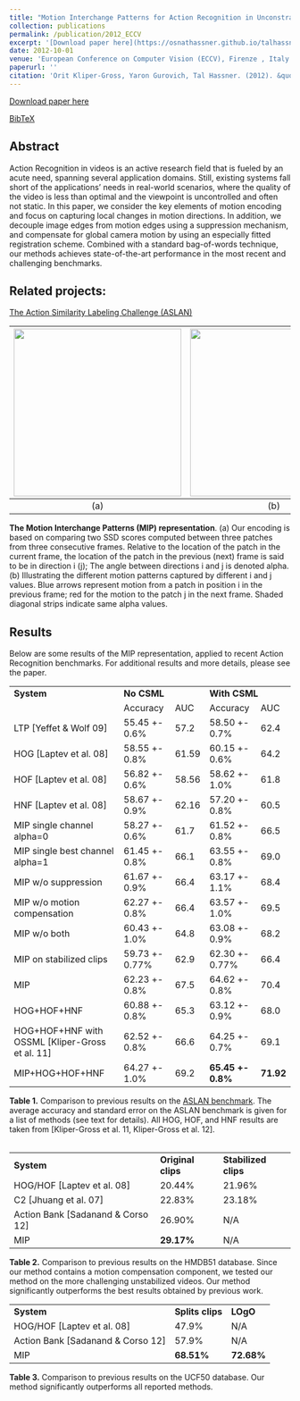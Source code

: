 ```yaml
---
title: "Motion Interchange Patterns for Action Recognition in Unconstrained Videos"
collection: publications
permalink: /publication/2012_ECCV
excerpt: '[Download paper here](https://osnathassner.github.io/talhassner/projects/MIP/MIP_eccv12.pdf)'
date: 2012-10-01
venue: 'European Conference on Computer Vision (ECCV), Firenze , Italy'
paperurl: ''
citation: 'Orit Kliper-Gross, Yaron Gurovich, Tal Hassner. (2012). &quot;Motion Interchange Patterns for Action Recognition in Unconstrained Videos.&quot; <i>European Conference on Computer Vision (ECCV), Firenze , Italy</i>.'
---
```


[Download paper here](https://osnathassner.github.io/talhassner/projects/MIP/MIP_eccv12.pdf)

[BibTeX](https://osnathassner.github.io/talhassner/projects/MIP/BibTeX.txt)


Abstract
------
Action Recognition in videos is an active research field that is fueled by an acute need, spanning several application domains. Still, existing systems fall short of the applications’ needs in real-world scenarios, where the quality of the video is less than optimal and the viewpoint is uncontrolled and often not static. In this paper, we consider the key elements of motion encoding and focus on capturing local changes in motion directions. In addition, we decouple image edges from motion edges using a suppression mechanism, and compensate for global camera motion by using an especially fitted registration scheme. Combined with a standard bag-of-words technique, our methods achieves state-of-the-art performance in the most recent and challenging benchmarks. 

Related projects:
------
[The Action Similarity Labeling Challenge (ASLAN)](https://www.openu.ac.il/home/hassner/data/ASLAN/ASLAN.html)<br/>


| <img src='https://osnathassner.github.io/talhassner/projects/MIP/mip.jpg' width='300'> | <img src='https://osnathassner.github.io/talhassner/projects/MIP/alphaij.jpg' width='300'>   | 
|:--------:|:-------:|
| (a) | (b) |

**The Motion Interchange Patterns (MIP) representation**. (a) Our encoding is based on comparing two SSD scores computed between three patches from three consecutive frames. Relative to the location of the patch in the current frame, the location of the patch in the previous (next) frame is said to be in direction i (j); The angle between directions i and j is denoted alpha. (b) Illustrating the different motion patterns captured by different i and j values. Blue arrows represent motion from a patch in position i in the previous frame; red for the motion to the patch j in the next frame. Shaded diagonal strips indicate same alpha values.

Results
------
Below are some results of the MIP representation, applied to recent Action Recognition benchmarks. For additional results and more details, please see the paper.

<table align="center">
  <tr>
    <td><b>System</b></td>
    <td colspan="2"><b>No CSML</b></td>
    <td colspan="2"><b>With CSML</b></td>
  </tr>
  <tr>
    <td></td>
    <td>Accuracy</td>
    <td>AUC</td>
    <td>Accuracy</td>
    <td>AUC</td>
  </tr>
    <td>LTP [Yeffet & Wolf 09]</td>
    <td>55.45 +- 0.6%</td>
    <td>57.2</td>
    <td>58.50 +- 0.7%</td>
    <td>62.4</td>
  </tr>
  <tr>
    <td>HOG [Laptev et al. 08]</td>
    <td>58.55 +- 0.8%</td>
    <td>61.59</td>
    <td>60.15 +- 0.6%	</td>
    <td>64.2</td>
  </tr>
  <tr>
    <td>HOF [Laptev et al. 08]</td>
    <td>56.82 +- 0.6%</td>
    <td>58.56</td>
    <td>58.62 +- 1.0%</td>
    <td>61.8</td>
  </tr>
  <tr>
    <td>HNF [Laptev et al. 08]</td>
    <td>58.67 +- 0.9%</td>
    <td>62.16</td>
    <td>57.20 +- 0.8%</td>
    <td>60.5</td>
  </tr>
  <tr>
    <td>MIP single channel alpha=0</td>
    <td>58.27 +- 0.6%</td>
    <td>61.7</td>
    <td>61.52 +- 0.8%</td>
    <td>66.5</td>
  </tr>
  <tr>
    <td>MIP single best channel alpha=1</td>
    <td>61.45 +- 0.8%</td>
    <td>66.1</td>
    <td>63.55 +- 0.8%</td>
    <td>69.0</td>
  </tr>
  <tr>
    <td>MIP w/o suppression</td>
    <td>61.67 +- 0.9%</td>
    <td>66.4</td>
    <td>63.17 +- 1.1%</td>
    <td>68.4</td>
  </tr>
  <tr>
    <td>MIP w/o motion compensation</td>
    <td>62.27 +- 0.8%</td>
    <td>66.4</td>
    <td>63.57 +- 1.0%</td>
    <td>69.5</td>
  </tr>
  <tr>
    <td>MIP w/o both</td>
    <td>60.43 +- 1.0%</td>
    <td>64.8</td>
    <td>63.08 +- 0.9%</td>
    <td>68.2</td>
  </tr>
  <tr>
    <td>MIP on stabilized clips</td>
    <td>59.73 +- 0.77%</td>
    <td>62.9</td>
    <td>62.30 +- 0.77%</td>
    <td>66.4</td>
  </tr>
  <tr>
    <td>MIP</td>
    <td>62.23 +- 0.8%</td>
    <td>67.5</td>
    <td>64.62 +- 0.8%</td>
    <td>70.4</td>
  </tr>
  <tr>
    <td>HOG+HOF+HNF</td>
    <td>60.88 +- 0.8%</td>
    <td>65.3</td>
    <td>63.12 +- 0.9%</td>
    <td>68.0</td>
  </tr>
  <tr>
    <td>HOG+HOF+HNF with OSSML [Kliper-Gross et al. 11]</td>
    <td>62.52 +- 0.8%</td>
    <td>66.6</td>
    <td>64.25 +- 0.7%</td>
    <td>69.1</td>
  </tr>
  <tr>
    <td>MIP+HOG+HOF+HNF</td>
    <td>64.27 +- 1.0%</td>
    <td>69.2</td>
    <td><b>65.45 +- 0.8%</b></td>
    <td><b>71.92</b></td>
  </tr>
</table>

**Table 1.** Comparison to previous results on the [ASLAN benchmark](https://www.openu.ac.il/home/hassner/data/ASLAN/ASLAN.html). The average accuracy and standard error on the ASLAN benchmark is given for a list of methods (see text for details). All HOG, HOF, and HNF results are taken from \[Kliper-Gross et al. 11, Kliper-Gross et al. 12].<br/><br/>


<table align="center">
  <tr>
    <td><b>System</b></td>
    <td><b>Original clips</b></td>
    <td><b>Stabilized clips</b></td>
  </tr>
  <tr>
    <td>HOG/HOF [Laptev et al. 08]</td>
    <td>20.44%</td>
    <td>21.96%</td>
  </tr>  		
  <tr>
    <td>C2 [Jhuang et al. 07]</td>
    <td>22.83%</td>
    <td>23.18%</td>
  </tr>
  <tr>
    <td>Action Bank [Sadanand & Corso 12]</td>
    <td>26.90%</td>
    <td>N/A</td>
  </tr>
  <tr>
    <td>MIP</td>
    <td><b>29.17%</b></td>
    <td>N/A</td>
  </tr>
</table>

**Table 2.** Comparison to previous results on the HMDB51 database. Since our method contains a motion compensation component, we tested our method on the more challenging unstabilized videos. Our method significantly outperforms the best results obtained by previous work.

<table align="center">
  <tr>
    <td><b>System</b></td>
    <td><b>Splits clips</b></td>
    <td><b>LOgO</b></td>
  </tr>
  <tr>
    <td>HOG/HOF [Laptev et al. 08]</td>
    <td>47.9%</td>
    <td>N/A</td>
  </tr>
  <tr>
    <td>Action Bank [Sadanand & Corso 12]</td>
    <td>57.9%</td>
    <td>N/A</td>
  </tr>
  <tr>
    <td>MIP</td>
    <td><b>68.51%</b></td>
    <td><b>72.68%</b></td>
  </tr>
</table>

**Table 3.** Comparison to previous results on the UCF50 database. Our method significantly outperforms all reported methods.
